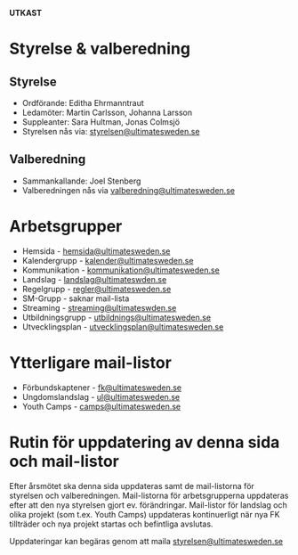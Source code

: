**UTKAST**

# Styrelse & valberedning

## Styrelse

* Ordförande: Editha Ehrmanntraut
* Ledamöter: Martin Carlsson, Johanna Larsson
* Suppleanter: Sara Hultman, Jonas Colmsjö
* Styrelsen nås via: styrelsen@ultimatesweden.se


## Valberedning

* Sammankallande: Joel Stenberg
* Valberedningen nås via valberedning@ultimatesweden.se


# Arbetsgrupper

* Hemsida - hemsida@ultimatesweden.se
* Kalendergrupp - kalender@ultimatesweden.se
* Kommunikation - kommunikation@ultimatesweden.se
* Landslag - landslag@ultimateswden.se
* Regelgrupp - regler@ultimatesweden.se
* SM-Grupp - saknar mail-lista
* Streaming - streaming@ultimateswden.se
* Utbildningsgrupp - utbildnings@ultimatesweden.se
* Utvecklingsplan - utvecklingsplan@ultimatesweden.se


# Ytterligare mail-listor

* Förbundskaptener - fk@ultimatesweden.se
* Ungdomslandslag - ul@ultimatesweden.se
* Youth Camps - camps@ultimatesweden.se


# Rutin för uppdatering av denna sida och mail-listor

Efter årsmötet ska denna sida uppdateras samt de mail-listorna för styrelsen och valberedningen. 
Mail-listorna för arbetsgrupperna uppdateras efter att den nya styrelsen gjort ev. förändringar.
Mail-listor för landslag och olika projekt (som t.ex. Youth Camps) uppdateras kontinuerligt när nya FK tillträder och 
nya projekt startas och befintliga avslutas.

Uppdateringar kan begäras genom att maila styrelsen@ultimatesweden.se

